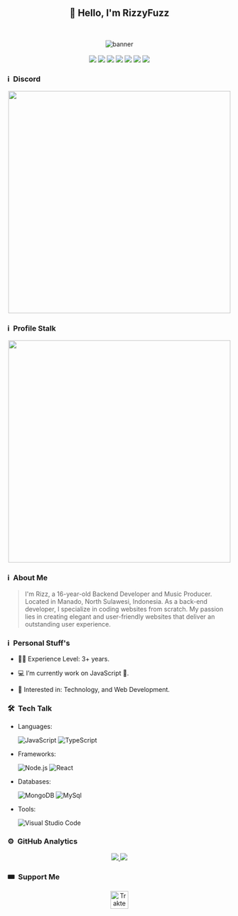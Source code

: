 <div align="center">
<h2>👋 Hello, I'm RizzyFuzz</h2><br>

![banner](https://github-production-user-asset-6210df.s3.amazonaws.com/141845356/292436549-eab45882-c03f-4446-93fc-2baf5a657b79.png)<br><br>
[<img src="https://img.shields.io/badge/WhatsApp-25D366?style=for-the-badge&logo=whatsapp&logoColor=white"/>](https://api.whatsapp.com/send/?phone=6282196930963)
[<img src="https://img.shields.io/badge/instagram-%23E4405F.svg?&style=for-the-badge&logo=instagram&logoColor=white">](https://instagram.com/rizzlogy_)
[<img src="https://img.shields.io/badge/soundcloud-FF5500?style=for-the-badge&logo=soundcloud&logoColor=white">](https://soundcloud.com/rizzlogy)
[<img src="https://img.shields.io/badge/Spotify-1ED760?style=for-the-badge&logo=spotify&logoColor=white">](https://open.spotify.com/artist/6AU7c8apKsdxxLBITqXu8H)
[<img src="https://img.shields.io/badge/Email-D14836?style=for-the-badge&logo=gmail&logoColor=white">](mailto:support@rizzy.eu.org)
[<img src="https://img.shields.io/badge/X-%23000000.svg?style=for-the-badge&logo=X&logoColor=white">](https://twitter.com/rizzlogy_)
[<img src="https://img.shields.io/badge/YouTube-%23FF0000.svg?style=for-the-badge&logo=YouTube&logoColor=white">](https://youtube.com/@rizzlogy)
</div>

### ℹ️ &nbsp;Discord
<p align="center">
<a href="https://discordapp.com/users/924631326869573672"><img align="center" src="https://discord.c99.nl/widget/theme-3/924631326869573672.png" width="500"/></a>
</p>

### ℹ️ &nbsp;Profile Stalk
<p align="center">
<a href="https://rizzy.eu.org"><img align="center" src="https://count.getloli.com/get/@:rizzlogy?theme=rule34" width="500"/></a>
</p>
 
### ℹ️ &nbsp;About Me
> I'm Rizz, a 16-year-old Backend Developer and Music Producer. Located in Manado, North Sulawesi, Indonesia. As a back-end developer, I specialize in coding websites from scratch. My passion lies in creating elegant and user-friendly websites that deliver an outstanding user experience.

### ℹ️ &nbsp;Personal Stuff's

- 👨‍🎓 Experience Level: 3+ years.

- 💻 I’m currently work on JavaScript 🚀.

- 🧩 Interested in: Technology, and Web Development.

### 🛠 &nbsp;Tech Talk

- Languages: &nbsp;

  ![JavaScript](https://img.shields.io/badge/JavaScript-323330?style=for-the-badge&logo=javascript&logoColor=F7DF1E)
  ![TypeScript](https://img.shields.io/badge/TypeScript-007ACC?style=for-the-badge&logo=typescript&logoColor=white)

- Frameworks: &nbsp;

  ![Node.js](https://img.shields.io/badge/Node.js-43853D?style=for-the-badge&logo=node.js&logoColor=white)
  ![React](https://img.shields.io/badge/React-20232A?style=for-the-badge&logo=react&logoColor=61DAFB)
  
- Databases: &nbsp;

  ![MongoDB](https://img.shields.io/badge/MongoDB-4EA94B?style=for-the-badge&logo=mongodb&logoColor=white)
  ![MySql](https://img.shields.io/badge/MySQL-00000F?style=for-the-badge&logo=mysql&logoColor=white)
  
  
  
- Tools: &nbsp;

  ![Visual Studio Code](https://img.shields.io/badge/Visual%20Studio%20Code-0078d7.svg?style=for-the-badge&logo=visual-studio-code&logoColor=white)
  
### ⚙️ &nbsp;GitHub Analytics
<p align = "center">
  <a href=""> <img src="https://github-readme-stats-sigma-five.vercel.app/api?username=rizzlogy&&show_icons=true&title_color=ffffff&icon_color=bb2acf&text_color=daf7dc&bg_color=151515&hide_border=true&line_height=27&include_all_commits=true&count_private=true"> </a>
 <a href=""> <img src="https://github-readme-stats-sigma-five.vercel.app/api/top-langs/?username=rizzlogy&theme=dark&hide_border=true&layout=compact"> </a>
</p>

### 🎟️ &nbsp;Support Me
<p align="center">
<a href="https://paypal.me/RizzyFuzz" target="_blank"><img id="wse-buttons-preview" src="https://cdn.trakteer.id/images/embed/trbtn-blue-6.png" height="40" style="border:0px;height:40px;" alt="Trakteer Saya"></a>
</p>
